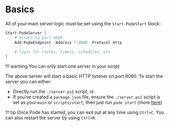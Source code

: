 # Basics

All of your main server logic must be set using the `Start-PodeStart` block:

```powershell
Start-PodeServer {
    # attach to port 8080
    Add-PodeEndpoint -Address *:8080 -Protocol Http

    # logic for routes, timers, schedules, etc
}
```

!!! warning
    You can only start one server in your script

The above server will start a basic HTTP listener on port 8080. To start the server you can either:

* Directly run the `./server.ps1` script, or
* If you've created a `package.json` file, ensure the `./server.ps1` script is set as your `main` or `scripts/start`, then just run `pode start` (more [here](../../Getting-Started/CLI))

!!! tip
    Once Pode has started, you can exit out at any time using `Ctrl+C`. You can also restart the server by using `Ctrl+R`.
